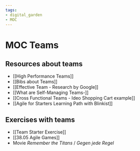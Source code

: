 ```yaml
---
tags: 
- digital_garden
- MOC
---
```

# MOC Teams
## Resources about teams
+ [[High Performance Teams]]
+ [[Bibs about Teams]]
+ [[Effective Team - Research by Google]]
+ [[What are Self-Managing Teams-]]
+ [[Cross Functional Teams - Ideo Shopping Cart example]]
+ [[Agile for Starters Learning Path with Blinkist]]

## Exercises with teams
+ [[Team Starter Exercise]]
+ [[38.05 Agile Games]]
+ Movie *Remember the Titans* / *Gegen jede Regel* 